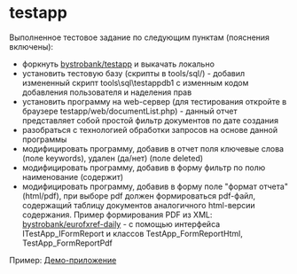 testapp
=======

Выполненное тестовое задание по следующим пунктам (пояснения включены):

- форкнуть [bystrobank/testapp](https://github.com/bystrobank/testapp/) и выкачать локально
- установить тестовую базу (скрипты в tools/sql/) - добавил измененный скрипт tools\sql\testappdb1 с изменным кодом добавления пользователя и наделения прав
- установить программу на web-сервер (для тестирования откройте в
браузере testapp/web/documentList.php) - данный отчет представляет собой
простой фильтр документов по дате создания 
- разобраться с технологией обработки запросов на основе данной программы
- модифицировать программу, добавив в отчет поля ключевые слова (поле
keywords), удален (да/нет) (поле deleted) 
- модифицировать программу, добавив в форму фильтр по полю наименование
(содержит) 
- модифицировать программу, добавив в форму поле "формат отчета" (html/pdf),
при выборе pdf должен формироваться pdf-файл, содержащий таблицу документов
аналогичного html-версии содержания. Пример формирования PDF из XML:
[bystrobank/eurofxref-daily](https://github.com/bystrobank/eurofxref-daily) - с помощью интерфейса ITestApp_IFormReport и классов TestApp_FormReportHtml, TestApp_FormReportPdf

Пример:
[Демо-приложение](https://demo01.ilb.ru/testapp/web/documentList.php)
